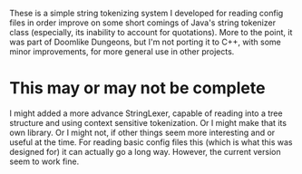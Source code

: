These is a simple string tokenizing system I developed for reading config files 
in order improve on some short comings of Java's string tokenizer class (especially, 
its inability to account for quotations).  More to the point, it was part of 
Doomlike Dungeons, but I'm not porting it to C++, with some minor improvements, 
for more general use in other projects.

# This may or may not be complete

I might added a more advance StringLexer, capable of reading into a tree structure 
and using context sensitive tokenization.  Or I might make that its own library. 
Or I might not, if other things seem more interesting and or useful at the time. 
For reading basic config files this (which is what this was designed for) it 
can actually go a long way.  However, the current version seem to work fine.
